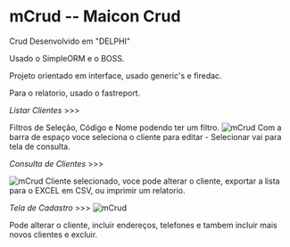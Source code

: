 # mCrud -- Maicon Crud
  Crud Desenvolvido em "DELPHI"
  
  
  Usado o SimpleORM e o BOSS.
  
  Projeto orientado em interface, usado generic's e firedac.
  
  Para o relatorio, usado o fastreport.
  
  
*Listar Clientes* >>>


Filtros de Seleção, Código e Nome podendo ter um filtro.
![mCrud](https://user-images.githubusercontent.com/84293353/176059333-1e4b4816-f53e-4e83-bc58-ef7283a2ac97.png)
Com a barra de espaço voce seleciona o cliente para editar - Selecionar vai para tela de consulta.



*Consulta de Clientes* >>>


![mCrud](https://user-images.githubusercontent.com/84293353/176059504-cec6a27c-0c5b-48d6-b6c4-f0d0e6261dc9.png)
Cliente selecionado, voce pode alterar o cliente, exportar a lista para o EXCEL em CSV, ou imprimir um relatorio. 



*Tela de Cadastro* >>>
![mCrud](https://user-images.githubusercontent.com/84293353/176059587-d189dbea-e11b-4721-824c-80e0b716f5ba.png)

 Pode alterar o cliente, incluir endereços, telefones e tambem incluir mais novos clientes e excluir.



